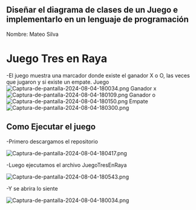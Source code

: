 ## Diseñar el diagrama de clases de un Juego e implementarlo en un lenguaje de programación

Nombre: Mateo Silva

# Juego Tres en Raya 
-El juego muestra una marcador donde existe el ganador X o O, las veces que jugaron y si existe un empate.
Juego
![Captura-de-pantalla-2024-08-04-180034.png](https://i.postimg.cc/zBktH94L/Captura-de-pantalla-2024-08-04-180034.png)
Ganador x
![Captura-de-pantalla-2024-08-04-180109.png](https://i.postimg.cc/sx6Tw5js/Captura-de-pantalla-2024-08-04-180109.png)
Ganador o
![Captura-de-pantalla-2024-08-04-180150.png](https://i.postimg.cc/rmY4Hjrn/Captura-de-pantalla-2024-08-04-180150.png)
Empate
![Captura-de-pantalla-2024-08-04-180300.png](https://i.postimg.cc/prHhhLgv/Captura-de-pantalla-2024-08-04-180300.png)

## Como Ejecutar el juego 

-Primero descargamos el repositorio 

![Captura-de-pantalla-2024-08-04-180417.png](https://i.postimg.cc/tTHCDmDt/Captura-de-pantalla-2024-08-04-180417.png)

-Luego ejecutamos el archivo JuegoTresEnRaya

![Captura-de-pantalla-2024-08-04-180543.png](https://i.postimg.cc/tJqRGZKs/Captura-de-pantalla-2024-08-04-180543.png)

-Y se abrira lo siente

![Captura-de-pantalla-2024-08-04-180034.png](https://i.postimg.cc/zBktH94L/Captura-de-pantalla-2024-08-04-180034.png)
